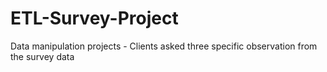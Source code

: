 # ETL-Survey-Project
Data manipulation projects - Clients asked three specific observation from the survey data
